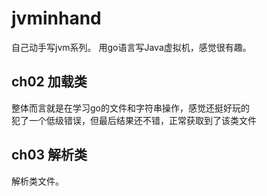 # jvminhand
自己动手写jvm系列。
用go语言写Java虚拟机，感觉很有趣。

## ch02 加载类
整体而言就是在学习go的文件和字符串操作，感觉还挺好玩的  
犯了一个低级错误，但最后结果还不错，正常获取到了该类文件

## ch03 解析类
解析类文件。

